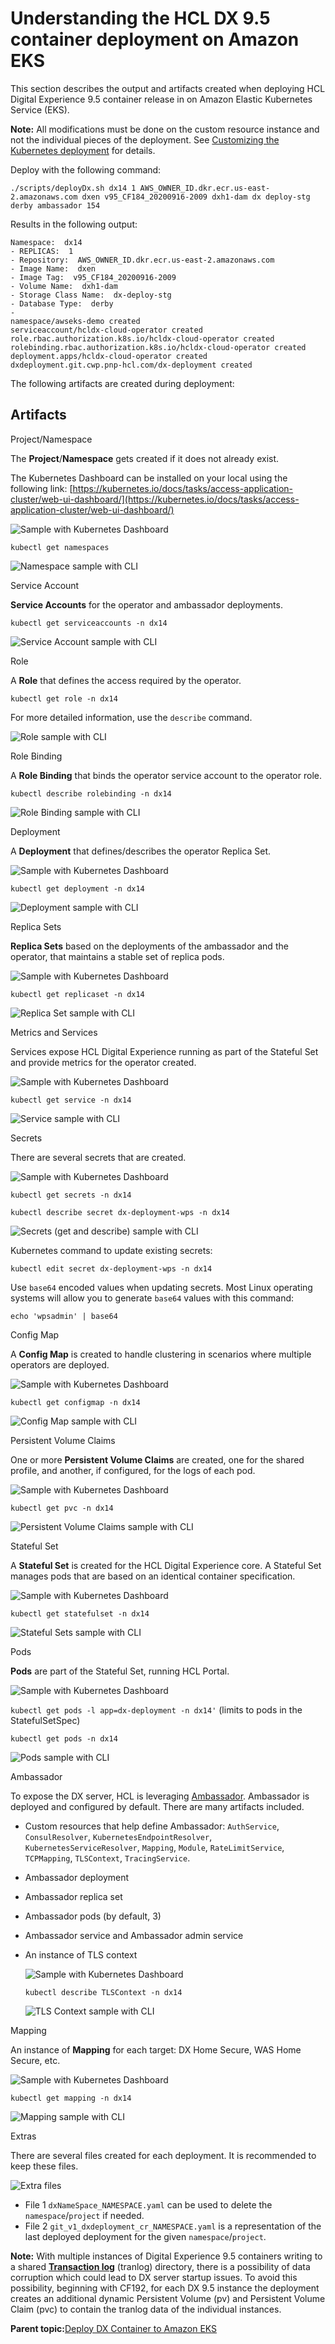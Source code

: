 # Understanding the HCL DX 9.5 container deployment on Amazon EKS

This section describes the output and artifacts created when deploying HCL Digital Experience 9.5 container release in on Amazon Elastic Kubernetes Service \(EKS\).

**Note:** All modifications must be done on the custom resource instance and not the individual pieces of the deployment. See [Customizing the Kubernetes deployment](customizing_kubernetes_eks_deployment.md) for details.

Deploy with the following command:

```
./scripts/deployDx.sh dx14 1 AWS_OWNER_ID.dkr.ecr.us-east-2.amazonaws.com dxen v95_CF184_20200916-2009 dxh1-dam dx deploy-stg derby ambassador 154
```

Results in the following output:

```
Namespace:  dx14
- REPLICAS:  1
- Repository:  AWS_OWNER_ID.dkr.ecr.us-east-2.amazonaws.com
- Image Name:  dxen
- Image Tag:  v95_CF184_20200916-2009
- Volume Name:  dxh1-dam
- Storage Class Name:  dx-deploy-stg
- Database Type:  derby
-
namespace/awseks-demo created
serviceaccount/hcldx-cloud-operator created
role.rbac.authorization.k8s.io/hcldx-cloud-operator created
rolebinding.rbac.authorization.k8s.io/hcldx-cloud-operator created
deployment.apps/hcldx-cloud-operator created
dxdeployment.git.cwp.pnp-hcl.com/dx-deployment created
```

The following artifacts are created during deployment:

## Artifacts

Project/Namespace

The **Project**/**Namespace** gets created if it does not already exist.

The Kubernetes Dashboard can be installed on your local using the following link: [https://kubernetes.io/docs/tasks/access-application-cluster/web-ui-dashboard/](https://kubernetes.io/docs/tasks/access-application-cluster/web-ui-dashboard/)

![](../images/container_eks_kubectl-dashboard-namespace.png "Sample with Kubernetes Dashboard")

```
kubectl get namespaces
```

![](../images/container_eks_kubectl-cli-namespace.png "Namespace sample with CLI")

Service Account

**Service Accounts** for the operator and ambassador deployments.

```
kubectl get serviceaccounts -n dx14
```

![](../images/container_eks_kubectl-cli-serviceaccount.png "Service Account sample with CLI")

Role

A **Role** that defines the access required by the operator.

```
kubectl get role -n dx14
```

For more detailed information, use the `describe` command.

![](../images/container_eks_kubectl-cli-role.png "Role sample with CLI")

Role Binding

A **Role Binding** that binds the operator service account to the operator role.

```
kubectl describe rolebinding -n dx14
```

![](../images/container_eks_kubectl-cli-rolebinding.png "Role Binding sample with CLI")

Deployment

A **Deployment** that defines/describes the operator Replica Set.

![](../images/container_eks_kubectl-dashboard-deployment.png "Sample with Kubernetes Dashboard")

```
kubectl get deployment -n dx14
```

![](../images/container_eks_kubectl-cli-deployment.png "Deployment sample with CLI")

Replica Sets

**Replica Sets** based on the deployments of the ambassador and the operator, that maintains a stable set of replica pods.

![](../images/container_eks_kubectl-dashboard-replica-set.png "Sample with Kubernetes Dashboard")

```
kubectl get replicaset -n dx14
```

![](../images/container_eks_kubectl-cli-replica-set.png "Replica Set sample with CLI")

Metrics and Services

Services expose HCL Digital Experience running as part of the Stateful Set and provide metrics for the operator created.

![](../images/container_eks_kubectl-dashboard-services.png "Sample with Kubernetes Dashboard")

```
kubectl get service -n dx14
```

![](../images/container_eks_master.png "Service sample with CLI")

Secrets

There are several secrets that are created.

![](../images/container_eks_kubectl-dashboard-secrets.png "Sample with Kubernetes Dashboard")

```
kubectl get secrets -n dx14
```

```
kubectl describe secret dx-deployment-wps -n dx14
```

![](../images/container_eks_kubectl-cli-secrets.png "Secrets (get and describe) sample with CLI")

Kubernetes command to update existing secrets:

```
kubectl edit secret dx-deployment-wps -n dx14
```

Use `base64` encoded values when updating secrets. Most Linux operating systems will allow you to generate `base64` values with this command:

```
echo 'wpsadmin' | base64
```

Config Map

A **Config Map** is created to handle clustering in scenarios where multiple operators are deployed.

![](../images/container_eks_kubectl-dashboard-configmap.png "Sample with Kubernetes Dashboard")

```
kubectl get configmap -n dx14
```

![](../images/container_eks_kubectl-cli-configmap.png "Config Map sample with CLI")

Persistent Volume Claims

One or more **Persistent Volume Claims** are created, one for the shared profile, and another, if configured, for the logs of each pod.

![](../images/container_eks_kubectl-dashboard-persistence.png "Sample with Kubernetes Dashboard")

```
kubectl get pvc -n dx14
```

![](../images/container_eks_kubectl-cli-persistence.png "Persistent Volume Claims sample with CLI")

Stateful Set

A **Stateful Set** is created for the HCL Digital Experience core. A Stateful Set manages pods that are based on an identical container specification.

![](../images/container_eks_kubectl-dashboard-stateful.png "Sample with Kubernetes Dashboard")

```
kubectl get statefulset -n dx14
```

![](../images/container_eks_kubectl-cli-stateful.png "Stateful Sets sample with CLI")

Pods

**Pods** are part of the Stateful Set, running HCL Portal.

![](../images/container_eks_kubectl-dashboard-pods.png "Sample with Kubernetes Dashboard")

`kubectl get pods -l app=dx-deployment -n dx14'` \(limits to pods in the StatefulSetSpec\)

```
kubectl get pods -n dx14
```

![](../images/container_eks_kubectl-cli-pods.png "Pods sample with CLI")

Ambassador

To expose the DX server, HCL is leveraging [Ambassador](https://www.getambassador.io/docs/). Ambassador is deployed and configured by default. There are many artifacts included.

-   Custom resources that help define Ambassador: `AuthService`, `ConsulResolver`, `KubernetesEndpointResolver`, `KubernetesServiceResolver`, `Mapping`, `Module`, `RateLimitService`, `TCPMapping`, `TLSContext`, `TracingService`.
-   Ambassador deployment
-   Ambassador replica set
-   Ambassador pods \(by default, 3\)
-   Ambassador service and Ambassador admin service
-   An instance of TLS context

    ![](../images/container_eks_kubectl-dashboard-TLS.png "Sample with Kubernetes Dashboard")

    ```
    kubectl describe TLSContext -n dx14
    ```

    ![](../images/container_eks_kubectl-cli-TLS.png "TLS Context sample with CLI")


Mapping

An instance of **Mapping** for each target: DX Home Secure, WAS Home Secure, etc.

![](../images/container_eks_kubectl-dashboard-mapping.png "Sample with Kubernetes Dashboard")

```
kubectl get mapping -n dx14
```

![](../images/container_eks_kubectl-cli-mapping.png "Mapping sample with CLI")

Extras

There are several files created for each deployment. It is recommended to keep these files.

![](../images/container_eks_kubectl-cli-extra.png "Extra files")

-   File 1 `dxNameSpace_NAMESPACE.yaml` can be used to delete the `namespace`/`project` if needed.
-   File 2 `git_v1_dxdeployment_cr_NAMESPACE.yaml` is a representation of the last deployed deployment for the given `namespace`/`project`.

**Note:** With multiple instances of Digital Experience 9.5 containers writing to a shared **[Transaction log](https://www.ibm.com/support/knowledgecenter/SSEQTP_9.0.5/com.ibm.websphere.base.doc/ae/tjta_settlog.md)** \(tranlog\) directory, there is a possibility of data corruption which could lead to DX server startup issues. To avoid this possibility, beginning with CF192, for each DX 9.5 instance the deployment creates an additional dynamic Persistent Volume \(pv\) and Persistent Volume Claim \(pvc\) to contain the tranlog data of the individual instances.

**Parent topic:**[Deploy DX Container to Amazon EKS](../containerization/kubernetes_eks.md)

